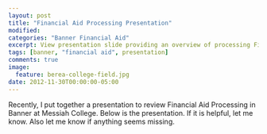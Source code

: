 ```yaml
---
layout: post
title: "Financial Aid Processing Presentation"
modified:
categories: "Banner Financial Aid"
excerpt: View presentation slide providing an overview of processing Financial Aid in Banner.
tags: [banner, "financial aid", presentation]
comments: true
image:
  feature: berea-college-field.jpg
date: 2012-11-30T00:00:00-05:00
---
```


Recently, I put together a presentation to review Financial Aid Processing in Banner at Messiah College. Below is the presentation. If it is helpful, let me know. Also let me know if anything seems missing.

<script async class="speakerdeck-embed" data-id="32c539f01c9801309fe31231380e9c7e" data-ratio="1.33333333333333" src="//speakerdeck.com/assets/embed.js"></script>